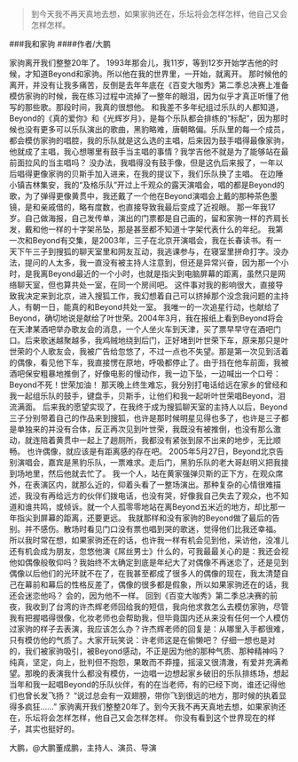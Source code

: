 > 到今天我不再天真地去想，如果家驹还在，乐坛将会怎样怎样，他自己又会怎样怎样。

###我和家驹
####作者/大鹏

家驹离开我们整整20年了。
1993年那会儿，我11岁，等到12岁开始学吉他的时候，才知道Beyond和家驹。所以他在我的世界里，一开始，就离开。
那时候他的离开，并没有让我多痛苦，反倒是去年年底在《百变大咖秀》第二季总决赛上准备模仿家驹的时候，我在练习过程中流掉了一整年的眼泪，因为似乎才真正听懂了他写的那些歌。那段时间，我真的很想他。
和我差不多年纪组过乐队的人都知道，Beyond的《真的爱你》和《光辉岁月》，是每个乐队都会排练的“标配”，因为那时候也没有更多可以乐队演出的歌曲，黑豹略难，唐朝略偏。乐队里的每一个成员，都会模仿家驹的唱腔，我的乐队就是这么选的主唱，后来因为鼓手唱得最像家驹，他就成了主唱，我心想哪里有鼓手当主唱的事情？我学吉他不就是为了能够站在最前面拉风的当主唱吗？
没办法，我唱得没有鼓手像，但是这仇后来报了，一年以后唱得更像家驹的贝斯手加入进来，在我的提议下，我们乐队换了主唱。
在边陲小镇吉林集安，我的“及格乐队”开过上千观众的露天演唱会，唱的都是Beyond的歌，为了弹得更像黄贯中，我还戴了一个他在Beyond演唱会上戴的那种茶色墨镜，是和亲戚借的，略有度数，也直接导致我最后变成了近视眼。
那一年我17岁。自己做海报，自己发传单，演出的门票都是自己画的，留和家驹一样的齐肩长发，戴和他一样的十字架吊坠，那是甚至都不知道十字架代表什么的年纪。
我第一次和Beyond有交集，是2003年，三子在北京开演唱会，我在长春读书。有一天下午三子到搜狐的聊天室里和网友互动，我逃课参与，在寝室里拼命打字。没办法，提问的人太多，我一直没有被主持人注意到，但还是异常兴奋，因为那一个小时，是我离Beyond最近的一个小时，也就是指尖到电脑屏幕的距离，虽然只是网络聊天室，但也算共处一室，在同一个房间吧。
这件事对我的影响很大，直接导致我决定来到北京，进入搜狐工作，我幻想着自己可以挤掉那个没念我问题的主持人，有朝一日，能真的和Beyond共处一室。
我唯一的一次追星行动，也献给了Beyond，确切地说是献给了叶世荣。2004年3月，我在报纸上看到Beyond将会在天津某酒吧举办歌友会的消息，一个人坐火车到天津，买了票早早守在酒吧门口。后来歌迷越聚越多，我鸡贼地绕到后门，正好堵到叶世荣下车，原来那只是叶世荣的个人歌友会，我被广告给忽悠了，不过一点也不失望。那是第一次见到活着的偶像，看见他下车，我直接愣在原地，呼吸都停止了。由于挡在他车前面，我被酒吧保安粗暴地推倒了，好像电影的慢动作，我一边下坠，一边喊出一个口号：Beyond不死！世荣加油！
那天晚上终生难忘，我分别打电话给远在家乡的曾经和我一起组乐队的鼓手，键盘手，贝斯手，让他们和我一起听叶世荣唱Beyond，泪流满面。
后来我的愿望实现了，在我终于成为搜狐聊天室的主持人以后，Beyond三子分别带着自己的作品来到搜狐，也许是那时候明星见得也多了，也许是三子都是单独来的并没有合体，反正再次见到叶世荣，我既没有被推倒，也没有那么激动，就连陪着黄贯中一起上了趟厕所，我都没有紧张到尿不出来的地步，无比顺畅。
也许偶像，就应该是有距离感的存在吧。
2005年5月27日，Beyond北京告别演唱会，嘉宾是黑豹乐队，一票难求。走后门，黑豹乐队的老大哥赵明义把我接到场地里，然后他就去忙了。
我一个人，站在黄家强弹贝斯的正下方，在观众席外，在表演区内，就那么近的，仰着头看了一整场演出。那种复杂的心情很难描述，我没有再给远方的伙伴们拨电话，也没有哭，好像我自己失去了观众，也不知道和谁共鸣，或倾诉。就一个人孤零零地站在离Beyond五米近的地方，却比那一年指尖到屏幕的距离，还要更远。
我就那样和没有家驹的Beyond做了最后的告别。并不感伤。散场时看见门口没有票也唱到哭的歌迷，觉得他们比我还幸福。
所以我时常在想，如果家驹还在的话，也许我一样有机会见到他，采访他，没准儿还有机会成为朋友，忽悠他演《屌丝男士》什么的，可我最最关心的是：我还会视他如偶像般敬仰吗？我始终不太确定到底是年纪大了对偶像不再迷恋了，还是见到偶像以后他们的光环就不在了，在我甚至都成了很多人的偶像的现在，我太清楚自己在幕前和幕后的性格反差了，偶像的很多都是假象，所以如果家驹还在的话，我还会迷恋他吗？
会的，因为他不一样。
回到《百变大咖秀》第二季总决赛的前夜，我收到了台湾的许杰辉老师回给我的短信，我向他求救怎么去模仿家驹，尽管我有把握唱得很像，化妆老师也会帮助我，但毕竟国内还从来没有任何一个人模仿过家驹的样子去表演，我应该怎么办？许杰辉老师的回复是：从哪里入手都很难，只有模仿他的气质了。大家开玩笑说：许老师这是在偷懒吧？
仔细一想也是对的，我们被家驹吸引，被Beyond感动，不正是因为他的那种气质、那种精神吗？纯真，坚定，向上，批判但不抱怨，果敢而不莽撞，摇滚又很清澈，有爱并充满希望。那晚的表演我什么都没有模仿，一边唱一边想起家乡破旧的乐队排练场，想起当年和我一起唱Beyond的乐队伙伴，有的在当老师，有的已经下岗，谁还记得他们也曾长发飞扬？
“说过总会有一双翅膀，带你飞到很远的地方，那时候的执着显得多疯狂……”
家驹离开我们整整20年了。到今天我不再天真地去想，如果家驹还在，乐坛将会怎样怎样，他自己又会怎样怎样。
你没有看到这个世界现在的样子，其实也挺好的。


大鹏，@大鹏董成鹏，主持人、演员、导演 